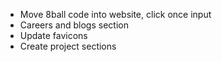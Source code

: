 - Move 8ball code into website, click once input
- Careers and blogs section
- Update favicons
- Create project sections
